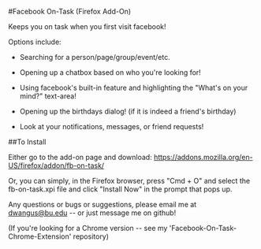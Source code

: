 #Facebook On-Task (Firefox Add-On)

Keeps you on task when you first visit facebook!

Options include:

- Searching for a person/page/group/event/etc.

- Opening up a chatbox based on who you're looking for!

- Using facebook's built-in feature and highlighting the "What's on your mind?" text-area!

- Opening up the birthdays dialog! (if it is indeed a friend's birthday)

- Look at your notifications, messages, or friend requests!

##To Install

Either go to the add-on page and download: https://addons.mozilla.org/en-US/firefox/addon/fb-on-task/

Or, you can simply, in the Firefox browser, press "Cmd + O" and select the fb-on-task.xpi file and click "Install Now" in the prompt that pops up.


Any questions or bugs or suggestions, please email me at dwangus@bu.edu -- or just message me on github!

(If you're looking for a Chrome version -- see my 'Facebook-On-Task-Chrome-Extension' repository)